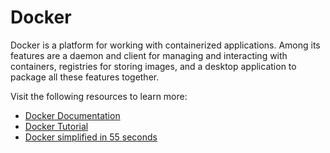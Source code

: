 # Docker

Docker is a platform for working with containerized applications. Among its features are a daemon and client for managing and interacting with containers, registries for storing images, and a desktop application to package all these features together.

Visit the following resources to learn more:

- [Docker Documentation](https://docs.docker.com/)
- [Docker Tutorial](https://www.youtube.com/watch?v=RqTEHSBrYFw)
- [Docker simplified in 55 seconds](https://youtu.be/vP_4DlOH1G4)

